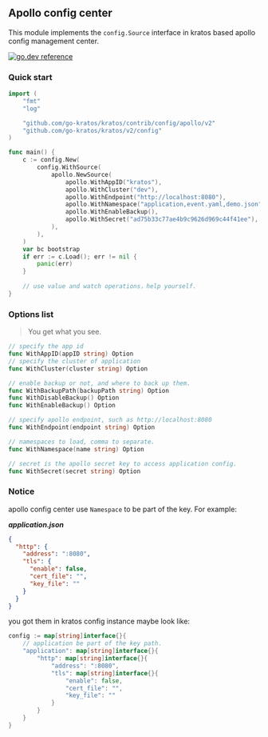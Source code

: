 ## Apollo config center

This module implements the `config.Source` interface in kratos based apollo config management center.

[![go.dev reference](https://img.shields.io/badge/go.dev-reference-007d9c?logo=go&logoColor=white&style=flat-square)](https://pkg.go.dev/github.com/go-kratos/kratos/contrib/config/apollo/v2)

### Quick start

```go
import (
	"fmt"
	"log"

	"github.com/go-kratos/kratos/contrib/config/apollo/v2"
	"github.com/go-kratos/kratos/v2/config"
)

func main() {
	c := config.New(
		config.WithSource(
			apollo.NewSource(
				apollo.WithAppID("kratos"),
				apollo.WithCluster("dev"),
				apollo.WithEndpoint("http://localhost:8080"),
				apollo.WithNamespace("application,event.yaml,demo.json"),
				apollo.WithEnableBackup(),
				apollo.WithSecret("ad75b33c77ae4b9c9626d969c44f41ee"),
			),
		),
	)
	var bc bootstrap
	if err := c.Load(); err != nil {
		panic(err)
	}
	
	// use value and watch operations，help yourself. 
}
```

### Options list

> You get what you see.

```go
// specify the app id
func WithAppID(appID string) Option
// specify the cluster of application
func WithCluster(cluster string) Option

// enable backup or not, and where to back up them.
func WithBackupPath(backupPath string) Option
func WithDisableBackup() Option
func WithEnableBackup() Option

// specify apollo endpoint, such as http://localhost:8080
func WithEndpoint(endpoint string) Option

// namespaces to load, comma to separate. 
func WithNamespace(name string) Option

// secret is the apollo secret key to access application config.
func WithSecret(secret string) Option
```

### Notice

apollo config center use `Namespace` to be part of the key. For example:

***application.json***

```json
{
  "http": {
    "address": ":8080",
    "tls": {
      "enable": false,
      "cert_file": "",
      "key_file": ""
    }
  }
}
```

you got them in kratos config instance maybe look like:

```go
config := map[string]interface{}{
	// application be part of the key path.
	"application": map[string]interface{}{
        "http": map[string]interface{}{
            "address": ":8080",
            "tls": map[string]interface{}{
                "enable": false,
                "cert_file": "",
                "key_file": ""
            }
        }
    }
}
```

